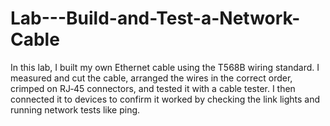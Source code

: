 # Lab---Build-and-Test-a-Network-Cable
In this lab, I built my own Ethernet cable using the T568B wiring standard. I measured and cut the cable, arranged the wires in the correct order, crimped on RJ‑45 connectors, and tested it with a cable tester. I then connected it to devices to confirm it worked by checking the link lights and running network tests like ping.
